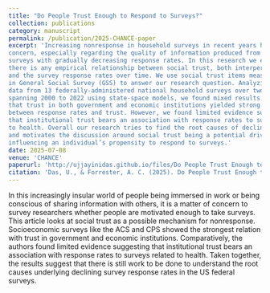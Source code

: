 ```yaml
---
title: "Do People Trust Enough to Respond to Surveys?"
collection: publications
category: manuscript
permalink: /publication/2025-CHANCE-paper
excerpt: 'Increasing nonresponse in household surveys in recent years has been a matter of
concern, especially regarding the quality of information produced from large scale
surveys with gradually decreasing response rates. In this research we explore if
there is any empirical relationship between social trust, both interpersonal and institutional,
and the survey response rates over time. We use social trust items measured
in General Social Survey (GSS) to answer our research question. Analyzing
data from 13 federally-administered national household surveys over two decades
spanning 2000 to 2022 using state-space models, we found mixed results indicating
that trust in both government and economic institutions yielded strong associations
between response rates and trust. However, we found limited evidence suggesting
that institutional trust bears an association with response rates to surveys related
to health. Overall our research tries to find the root causes of declining survey response
and motivates the discussion around social trust being a potential driver of
influencing an individual’s propensity to respond to surveys.'
date: 2025-07-08
venue: 'CHANCE'
paperurl: 'http://ujjayinidas.github.io/files/Do People Trust Enough to Respond to Surveys.pdf'
citation: 'Das, U., & Forrester, A. C. (2025). Do People Trust Enough to Respond to Surveys? CHANCE, 38(2), 23–33. https://doi.org/10.1080/09332480.2025.2510158.'
---
```


In this increasingly insular world of people being immersed in work or being conscious of sharing information with others, it is a matter of concern to survey researchers whether people are motivated enough to take surveys. This article looks at social trust as a possible mechanism for nonresponse. Socioeconomic surveys like the ACS and CPS showed the strongest relation with trust in government and economic institutions. Comparatively, the authors found limited evidence suggesting that institutional trust bears an association with response rates to surveys related to health. Taken together, the results suggest that there is still work to be done to understand the root causes underlying declining survey response rates in the US federal surveys.
